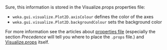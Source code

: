 Sure, this information is stored in the Visualize.props properties file:

* `weka.gui.visualize.Plot2D.axisColour` defines the color of the axes
* `weka.gui.visualize.Plot2D.backgroundColour` sets the background color

For more information see the articles about [properties file](https://waikato.github.io/weka-wiki/search.html?q=properties+file) (especially the section *Precedence* will tell you where to place the `.props` file.) and [Visualize.props](../weka_gui_visualize_visualize.props.md) itself.
